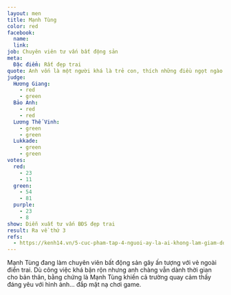 ```yaml
---
layout: men
title: Mạnh Tùng
color: red
facebook:
  name: 
  link: 
job: Chuyên viên tư vấn bất động sản
meta:
  Đặc điểm: Rất đẹp trai
quote: Anh vốn là một người khá là trẻ con, thích những điều ngọt ngào. Và anh đang theo một tình yêu dẫn lối, chương trình sẽ là bà mối để em trở thành huyền thoại của anh.
judge:
  Hương Giang:
    - red
    - green
  Bảo Anh:
    - red
    - red
  Lương Thế Vinh:
    - green
    - green
  Lukkade:
    - green
    - green
votes:
  red:
    - 23
    - 11
  green:
    - 54
    - 81
  purple:
    - 23
    - 8
show: Diễn xuất tư vấn BĐS đẹp trai
result: Ra về thứ 3
refs:
  - https://kenh14.vn/5-cuc-pham-tap-4-nguoi-ay-la-ai-khong-lam-giam-doc-thi-cung-la-chuyen-vien-bat-dong-san-2020052920265091.chn
---
```

Mạnh Tùng đang làm chuyên viên bất động sản gây ấn tượng với vẻ ngoài điển trai. Dù công việc khá bận rộn nhưng anh chàng vẫn dành thời gian cho bản thân, bằng chứng là Mạnh Tùng khiến cả trường quay cảm thấy đáng yêu với hình ảnh... đắp mặt nạ chơi game.